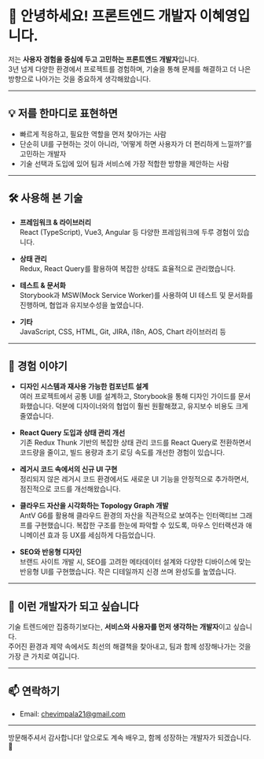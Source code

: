 # 👋 안녕하세요! 프론트엔드 개발자 이혜영입니다.

저는 **사용자 경험을 중심에 두고 고민하는 프론트엔드 개발자**입니다.  
3년 넘게 다양한 환경에서 프로젝트를 경험하며, 기술을 통해 문제를 해결하고 더 나은 방향으로 나아가는 것을 중요하게 생각해왔습니다.

---

## 💡 저를 한마디로 표현하면

- 빠르게 적응하고, 필요한 역할을 먼저 찾아가는 사람
- 단순히 UI를 구현하는 것이 아니라, '어떻게 하면 사용자가 더 편리하게 느낄까?'를 고민하는 개발자
- 기술 선택과 도입에 있어 팀과 서비스에 가장 적합한 방향을 제안하는 사람

---

## 🛠️ 사용해 본 기술

- **프레임워크 & 라이브러리**  
  React (TypeScript), Vue3, Angular 등 다양한 프레임워크에 두루 경험이 있습니다.

- **상태 관리**  
  Redux, React Query를 활용하여 복잡한 상태도 효율적으로 관리했습니다.

- **테스트 & 문서화**  
  Storybook과 MSW(Mock Service Worker)를 사용하여 UI 테스트 및 문서화를 진행하며, 협업과 유지보수성을 높였습니다.

- **기타**  
  JavaScript, CSS, HTML, Git, JIRA, i18n, AOS, Chart 라이브러리 등

---

## 💪 경험 이야기

- **디자인 시스템과 재사용 가능한 컴포넌트 설계**  
  여러 프로젝트에서 공통 UI를 설계하고, Storybook을 통해 디자인 가이드를 문서화했습니다. 덕분에 디자이너와의 협업이 훨씬 원활해졌고, 유지보수 비용도 크게 줄였습니다.

- **React Query 도입과 상태 관리 개선**  
  기존 Redux Thunk 기반의 복잡한 상태 관리 코드를 React Query로 전환하면서 코드량을 줄이고, 빌드 용량과 초기 로딩 속도를 개선한 경험이 있습니다.

- **레거시 코드 속에서의 신규 UI 구현**  
  정리되지 않은 레거시 코드 환경에서도 새로운 UI 기능을 안정적으로 추가하면서, 점진적으로 코드를 개선해왔습니다.

- **클라우드 자산을 시각화하는 Topology Graph 개발**  
  AntV G6를 활용해 클라우드 환경의 자산을 직관적으로 보여주는 인터랙티브 그래프를 구현했습니다. 복잡한 구조를 한눈에 파악할 수 있도록, 마우스 인터랙션과 애니메이션 효과 등 UX를 세심하게 다듬었습니다.

- **SEO와 반응형 디자인**  
  브랜드 사이트 개발 시, SEO를 고려한 메타데이터 설계와 다양한 디바이스에 맞는 반응형 UI를 구현했습니다. 작은 디테일까지 신경 쓰며 완성도를 높였습니다.

---

## 💬 이런 개발자가 되고 싶습니다

기술 트렌드에만 집중하기보다는, **서비스와 사용자를 먼저 생각하는 개발자**이고 싶습니다.  
주어진 환경과 제약 속에서도 최선의 해결책을 찾아내고, 팀과 함께 성장해나가는 것을 가장 큰 가치로 여깁니다.

---

## 📫 연락하기

- Email: chevimpala21@gmail.com

---

방문해주셔서 감사합니다! 앞으로도 계속 배우고, 함께 성장하는 개발자가 되겠습니다. 🌱
